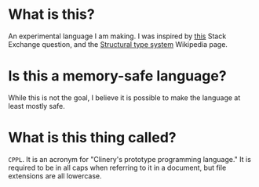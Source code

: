# What is this?
An experimental language I am making.
I was inspired by
[this](https://softwareengineering.stackexchange.com/questions/95126/how-does-a-static-type-system-affect-the-design-of-a-prototype-based-language)
Stack Exchange question, and the [Structural type system](https://en.wikipedia.org/wiki/Structural_type_system) Wikipedia page.

# Is this a memory-safe language?
While this is not the goal, I believe it is possible to make the language at least mostly safe.

# What is this thing called?
`CPPL`.
It is an acronym for "Clinery's prototype programming language."
It is required to be in all caps when referring to it in a document, but file extensions are all lowercase.
